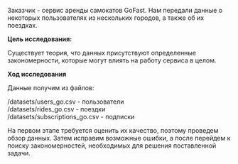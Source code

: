 Заказчик - сервис аренды самокатов GoFast. Нам передали данные о некоторых пользователях из нескольких городов, а также об их поездках.

**Цель исследования:**

Существует теория, что данных присутствуют определенные закономерности, которые могут влиять на работу сервиса в целом.


**Ход исследования**

Данные получим из файлов:

/datasets/users_go.csv - пользователи     
/datasets/rides_go.csv - поездки     
/datasets/subscriptions_go.csv - подписки

На первом этапе требуется оценить их качество, поэтому проведем обзор данных. Затем исправим возможные ошибки, а после перейдем к поиску закономерностей, необходимых для решения поставленной задачи.
